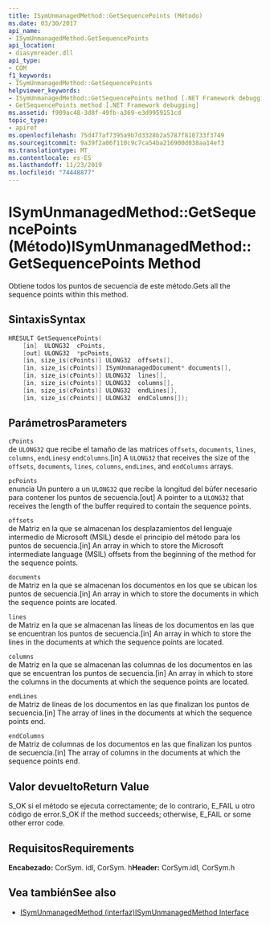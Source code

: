 ```yaml
---
title: ISymUnmanagedMethod::GetSequencePoints (Método)
ms.date: 03/30/2017
api_name:
- ISymUnmanagedMethod.GetSequencePoints
api_location:
- diasymreader.dll
api_type:
- COM
f1_keywords:
- ISymUnmanagedMethod::GetSequencePoints
helpviewer_keywords:
- ISymUnmanagedMethod::GetSequencePoints method [.NET Framework debugging]
- GetSequencePoints method [.NET Framework debugging]
ms.assetid: f909ac48-3d8f-49fb-a369-e3d9959151cd
topic_type:
- apiref
ms.openlocfilehash: 75d477af7395a9b7d3328b2a5787f810733f3749
ms.sourcegitcommit: 9a39f2a06f110c9c7ca54ba216900d038aa14ef3
ms.translationtype: MT
ms.contentlocale: es-ES
ms.lasthandoff: 11/23/2019
ms.locfileid: "74448877"
---
```

# <a name="isymunmanagedmethodgetsequencepoints-method"></a><span data-ttu-id="80d18-102">ISymUnmanagedMethod::GetSequencePoints (Método)</span><span class="sxs-lookup"><span data-stu-id="80d18-102">ISymUnmanagedMethod::GetSequencePoints Method</span></span>
<span data-ttu-id="80d18-103">Obtiene todos los puntos de secuencia de este método.</span><span class="sxs-lookup"><span data-stu-id="80d18-103">Gets all the sequence points within this method.</span></span>  
  
## <a name="syntax"></a><span data-ttu-id="80d18-104">Sintaxis</span><span class="sxs-lookup"><span data-stu-id="80d18-104">Syntax</span></span>  
  
```cpp  
HRESULT GetSequencePoints(  
    [in]  ULONG32  cPoints,  
    [out] ULONG32  *pcPoints,  
    [in, size_is(cPoints)] ULONG32  offsets[],  
    [in, size_is(cPoints)] ISymUnmanagedDocument* documents[],  
    [in, size_is(cPoints)] ULONG32  lines[],  
    [in, size_is(cPoints)] ULONG32  columns[],  
    [in, size_is(cPoints)] ULONG32  endLines[],  
    [in, size_is(cPoints)] ULONG32  endColumns[]);  
```  
  
## <a name="parameters"></a><span data-ttu-id="80d18-105">Parámetros</span><span class="sxs-lookup"><span data-stu-id="80d18-105">Parameters</span></span>  
 `cPoints`  
 <span data-ttu-id="80d18-106">de `ULONG32` que recibe el tamaño de las matrices `offsets`, `documents`, `lines`, `columns`, `endLines`y `endColumns`.</span><span class="sxs-lookup"><span data-stu-id="80d18-106">[in] A `ULONG32` that receives the size of the `offsets`, `documents`, `lines`, `columns`, `endLines`, and `endColumns` arrays.</span></span>  
  
 `pcPoints`  
 <span data-ttu-id="80d18-107">enuncia Un puntero a un `ULONG32` que recibe la longitud del búfer necesario para contener los puntos de secuencia.</span><span class="sxs-lookup"><span data-stu-id="80d18-107">[out] A pointer to a `ULONG32` that receives the length of the buffer required to contain the sequence points.</span></span>  
  
 `offsets`  
 <span data-ttu-id="80d18-108">de Matriz en la que se almacenan los desplazamientos del lenguaje intermedio de Microsoft (MSIL) desde el principio del método para los puntos de secuencia.</span><span class="sxs-lookup"><span data-stu-id="80d18-108">[in] An array in which to store the Microsoft intermediate language (MSIL) offsets from the beginning of the method for the sequence points.</span></span>  
  
 `documents`  
 <span data-ttu-id="80d18-109">de Matriz en la que se almacenan los documentos en los que se ubican los puntos de secuencia.</span><span class="sxs-lookup"><span data-stu-id="80d18-109">[in] An array in which to store the documents in which the sequence points are located.</span></span>  
  
 `lines`  
 <span data-ttu-id="80d18-110">de Matriz en la que se almacenan las líneas de los documentos en las que se encuentran los puntos de secuencia.</span><span class="sxs-lookup"><span data-stu-id="80d18-110">[in] An array in which to store the lines in the documents at which the sequence points are located.</span></span>  
  
 `columns`  
 <span data-ttu-id="80d18-111">de Matriz en la que se almacenan las columnas de los documentos en las que se encuentran los puntos de secuencia.</span><span class="sxs-lookup"><span data-stu-id="80d18-111">[in] An array in which to store the columns in the documents at which the sequence points are located.</span></span>  
  
 `endLines`  
 <span data-ttu-id="80d18-112">de Matriz de líneas de los documentos en las que finalizan los puntos de secuencia.</span><span class="sxs-lookup"><span data-stu-id="80d18-112">[in] The array of lines in the documents at which the sequence points end.</span></span>  
  
 `endColumns`  
 <span data-ttu-id="80d18-113">de Matriz de columnas de los documentos en las que finalizan los puntos de secuencia.</span><span class="sxs-lookup"><span data-stu-id="80d18-113">[in] The array of columns in the documents at which the sequence points end.</span></span>  
  
## <a name="return-value"></a><span data-ttu-id="80d18-114">Valor devuelto</span><span class="sxs-lookup"><span data-stu-id="80d18-114">Return Value</span></span>  
 <span data-ttu-id="80d18-115">S_OK si el método se ejecuta correctamente; de lo contrario, E_FAIL u otro código de error.</span><span class="sxs-lookup"><span data-stu-id="80d18-115">S_OK if the method succeeds; otherwise, E_FAIL or some other error code.</span></span>  
  
## <a name="requirements"></a><span data-ttu-id="80d18-116">Requisitos</span><span class="sxs-lookup"><span data-stu-id="80d18-116">Requirements</span></span>  
 <span data-ttu-id="80d18-117">**Encabezado:** CorSym. idl, CorSym. h</span><span class="sxs-lookup"><span data-stu-id="80d18-117">**Header:** CorSym.idl, CorSym.h</span></span>  
  
## <a name="see-also"></a><span data-ttu-id="80d18-118">Vea también</span><span class="sxs-lookup"><span data-stu-id="80d18-118">See also</span></span>

- [<span data-ttu-id="80d18-119">ISymUnmanagedMethod (interfaz)</span><span class="sxs-lookup"><span data-stu-id="80d18-119">ISymUnmanagedMethod Interface</span></span>](../../../../docs/framework/unmanaged-api/diagnostics/isymunmanagedmethod-interface.md)
